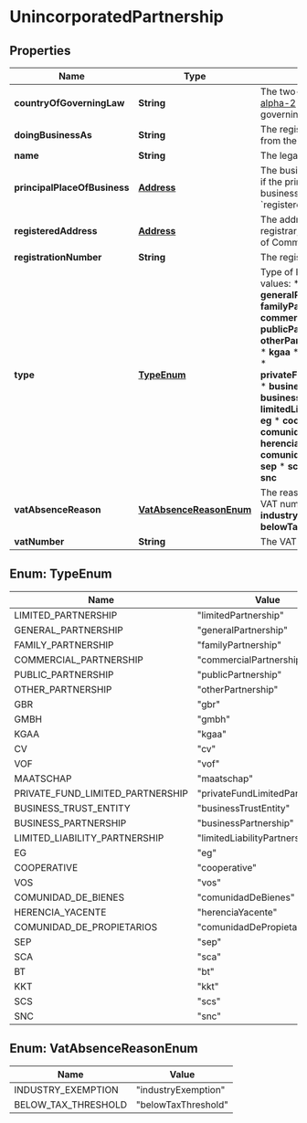 

# UnincorporatedPartnership


## Properties

| Name | Type | Description | Notes |
|------------ | ------------- | ------------- | -------------|
|**countryOfGoverningLaw** | **String** | The two-character [ISO 3166-1 alpha-2](https://en.wikipedia.org/wiki/ISO_3166-1_alpha-2) country code of the governing country. |  |
|**doingBusinessAs** | **String** | The registered name, if different from the &#x60;name&#x60;. |  [optional] |
|**name** | **String** | The legal name. |  |
|**principalPlaceOfBusiness** | [**Address**](Address.md) | The business address. Required if the principal place of business is different from the &#x60;registeredAddress&#x60;. |  [optional] |
|**registeredAddress** | [**Address**](Address.md) | The address registered at the registrar, such as the Chamber of Commerce. |  |
|**registrationNumber** | **String** | The registration number. |  [optional] |
|**type** | [**TypeEnum**](#TypeEnum) | Type of Partnership.  Possible values: *  **limitedPartnership** *  **generalPartnership** *  **familyPartnership** *  **commercialPartnership** *  **publicPartnership** *  **otherPartnership** *  **gbr** *  **gmbh** *  **kgaa** *  **cv** *  **vof** *  **maatschap** *  **privateFundLimitedPartnership** *  **businessTrustEntity** *  **businessPartnership** *  **limitedLiabilityPartnership** *  **eg** *  **cooperative** *  **vos** *  **comunidadDeBienes** *  **herenciaYacente** *  **comunidadDePropietarios** *  **sep** *  **sca** *  **bt** *  **kkt** *  **scs** *  **snc**   |  |
|**vatAbsenceReason** | [**VatAbsenceReasonEnum**](#VatAbsenceReasonEnum) | The reason for not providing a VAT number.  Possible values: **industryExemption**, **belowTaxThreshold**. |  [optional] |
|**vatNumber** | **String** | The VAT number. |  [optional] |



## Enum: TypeEnum

| Name | Value |
|---- | -----|
| LIMITED_PARTNERSHIP | &quot;limitedPartnership&quot; |
| GENERAL_PARTNERSHIP | &quot;generalPartnership&quot; |
| FAMILY_PARTNERSHIP | &quot;familyPartnership&quot; |
| COMMERCIAL_PARTNERSHIP | &quot;commercialPartnership&quot; |
| PUBLIC_PARTNERSHIP | &quot;publicPartnership&quot; |
| OTHER_PARTNERSHIP | &quot;otherPartnership&quot; |
| GBR | &quot;gbr&quot; |
| GMBH | &quot;gmbh&quot; |
| KGAA | &quot;kgaa&quot; |
| CV | &quot;cv&quot; |
| VOF | &quot;vof&quot; |
| MAATSCHAP | &quot;maatschap&quot; |
| PRIVATE_FUND_LIMITED_PARTNERSHIP | &quot;privateFundLimitedPartnership&quot; |
| BUSINESS_TRUST_ENTITY | &quot;businessTrustEntity&quot; |
| BUSINESS_PARTNERSHIP | &quot;businessPartnership&quot; |
| LIMITED_LIABILITY_PARTNERSHIP | &quot;limitedLiabilityPartnership&quot; |
| EG | &quot;eg&quot; |
| COOPERATIVE | &quot;cooperative&quot; |
| VOS | &quot;vos&quot; |
| COMUNIDAD_DE_BIENES | &quot;comunidadDeBienes&quot; |
| HERENCIA_YACENTE | &quot;herenciaYacente&quot; |
| COMUNIDAD_DE_PROPIETARIOS | &quot;comunidadDePropietarios&quot; |
| SEP | &quot;sep&quot; |
| SCA | &quot;sca&quot; |
| BT | &quot;bt&quot; |
| KKT | &quot;kkt&quot; |
| SCS | &quot;scs&quot; |
| SNC | &quot;snc&quot; |



## Enum: VatAbsenceReasonEnum

| Name | Value |
|---- | -----|
| INDUSTRY_EXEMPTION | &quot;industryExemption&quot; |
| BELOW_TAX_THRESHOLD | &quot;belowTaxThreshold&quot; |



